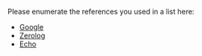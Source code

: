 Please enumerate the references you used in a list here:

- [Google](http://www.google.com)
- [Zerolog](https://github.com/rs/zerolog)
- [Echo](https://echo.labstack.com/docs/category/guide)